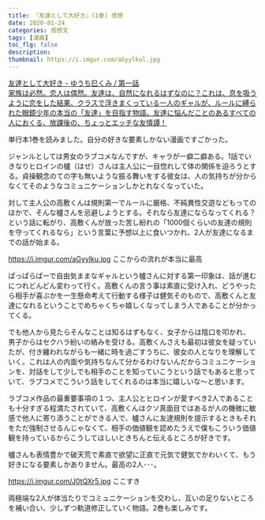 ```yaml
---
title: 『友達として大好き』(1巻) 感想
date: 2020-01-24
categories: 感想文
tags: [漫画]
toc_flg: false
description: 
thumbnail: https://i.imgur.com/aGyylkul.jpg
---
```


<div class="bcard-wrapper">
<a href="https://comic-days.com/episode/10834108156748113091" rel="nofollow" target="_blank">
<span class="bcard-main withogimg">
<div class="bcard-title">
友達として大好き - ゆうち巳くみ / 第一話
</div>
<div class="bcard-description">
家族は必然。恋人は偶然。友達は、自然になれるはずなのに？これは、息を吸うように恋をした結果、クラスで浮きまくっている一人のギャルが、ルールに縛られた眼鏡少年の本当の「友達」を目指す物語。友達に悩んだことのあるすべての人におくる、放課後の、ちょっとエッチな友情譚！
</div>
<div class="bcard-img" style="background-image: url(https://cdn-img.comic-days.com/public/series-thumbnail/10834108156743264413-b1bf7ab6b88b902b8e5b2a3d08c9f144?1579767187)">
</div></span></a></div>

単行本1巻を読みました。自分の好きな要素しかない漫画ですごかった。


ジャンルとしては男女のラブコメなんですが、キャラが一癖二癖ある。1話でいきなりヒロインの櫨（はせ）さんは主人公に一目惚れして体の関係を迫ろうとする。貞操観念のての字も無いような振る舞いをする彼女は、人の気持ちが分からなくてそのようなコミュニケーションしかとれなくなっていた。

対して主人公の高敷くんは規則第一でルールに厳格、不純異性交遊などもってのほかで、そんな櫨さんを忌避しようとする。それなら友達にならなってくれる？という話に転がり、高敷くんが放った苦し紛れの「1000個くらいの友達の規則を守ってくれるなら」という言葉に予想以上に食いつかれ、2人が友達になるまでの話が始まる。

https://i.imgur.com/aGyylku.jpg
ここからの流れが本当に最高

ぱっぱらぱーで自由気ままなギャルという櫨さんに対する第一印象は、話が進むにつれどんどん変わって行く。高敷くんの言う事は素直に受け入れ、どうやったら相手が喜ぶかを一生懸命考えて行動する様子は健気そのもので、高敷くんと友達になれるということでめちゃくちゃ嬉しくなってしまう人であることが分かってくる。

でも他人から見たらそんなことは知るはずもなく、女子からは陰口を叩かれ、男子からはセクハラ紛いの絡みを受ける。高敷くんさえも最初は彼女を疑っていたが、付き纏われながらも一緒に時を過ごすうちに、彼女の人となりを理解していく。これは人の内面や気持ちなんて分かるわけないんだからコミュニケーションを、対話をして少しでも相手のことを知っていこうという話でもあると思っていて、ラブコメでこういう話をしてくれるのは本当に嬉しいな～と思います。

ラブコメ作品の最重要事項の１つ、主人公とヒロインが愛すべき2人であることも十分すぎる程満たされていて、高敷くんはクソ真面目ではあるが人の機微に敏感で他人に寄り添うことができる人で、櫨さんに友達規則を提示するときもそれをただ強制させるんじゃなくて、相手の価値観を認めたうえで僕もこういう価値観を持っているからこうしてほしいときちんと伝えるところが好きです。

櫨さんも表情豊かで破天荒で素直で欲望に正直で元気で健気でかわいくて、もう好きになる要素しかありません。最高の2人･･･。

https://i.imgur.com/J0tQXr5.jpg
ここすき

両極端な2人が体当たりでコミュニケーションを交わし、互いの足りないところを補い合い、少しずつ軌道修正していく物語。2巻も楽しみです。
